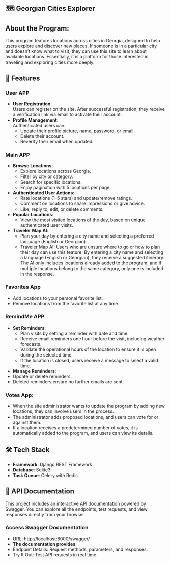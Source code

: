 ## 🗺️ Georgian Cities Explorer

## About the Program:
This program features locations across cities in Georgia, designed to help users explore and discover new places. If someone is in a particular city and doesn’t know what to visit, they can use this site to learn about available locations. Essentially, it is a platform for those interested in traveling and exploring cities more deeply.


## 🚀 Features  

### **User APP**  
- **User Registration**:  
  Users can register on the site. After successful registration, they receive a verification link via email to activate their account.  
- **Profile Management**:  
  Authenticated users can:  
  - Update their profile picture, name, password, or email.  
  - Delete their account.  
  - Reverify their email when updated.  

### **Main APP**  
- **Browse Locations**:  
  - Explore locations across Georgia.  
  - Filter by city or category.  
  - Search for specific locations.  
  - Enjoy pagination with 5 locations per page.  
- **Authenticated User Actions**:  
  - Rate locations (1–5 stars) and update/remove ratings.  
  - Comment on locations to share impressions or give advice.  
  - Like, reply to, edit, or delete comments.  
- **Popular Locations**:  
  - View the most visited locations of the day, based on unique authenticated user visits.  
- **Traveler Map AI**:  
  - Plan your day by entering a city name and selecting a preferred language (English or Georgian).  
  - Traveler Map AI: Users who are unsure where to go or how to plan their day can use this feature. By entering a city name and selecting a language &#40;English or Georgian&#41;, they receive a suggested itinerary. The AI only includes locations already added to the program, and if multiple locations belong to the same category, only one is included in the response.

### **Favorites App**
- Add locations to your personal favorite list.
- Remove locations from the favorite list at any time.


### **RemindMe APP**  
- **Set Reminders**:  
  - Plan visits by setting a reminder with date and time.  
  - Receive email reminders one hour before the visit, including weather forecasts.
  - Validate the operational hours of the location to ensure it is open during the selected time.
  - If the location is closed, users receive a message to select a valid time.
- **Manage Reminders**:
 - Update or delete reminders.
- Deleted reminders ensure no further emails are sent.
### Votes App:
- When the site administrator wants to update the program by adding new locations, they can involve users in the process.
- The administrator adds proposed locations, and users can vote for or against them.
- If a location receives a predetermined number of votes, it is automatically added to the program, and users can view its details.

## 🛠️ Tech Stack  
- **Framework**: Django REST Framework   
- **Database**: Sqlite3  
- **Task Queue**: Celery with Redis

## 📄 API Documentation
This project includes an interactive API documentation powered by Swagger. You can explore all the endpoints, test requests, and view responses directly from your browser

### Access Swagger Documentation

- URL: http://localhost:8000/swagger/
- **The documentation provides**:
 - Endpoint Details: Request methods, parameters, and responses.
 - Try It Out: Test API requests in real time.